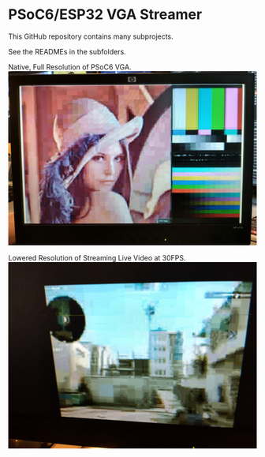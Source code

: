 # PSoC6/ESP32 VGA Streamer 

This GitHub repository contains many subprojects. 

See the READMEs in the subfolders.

Native, Full Resolution of PSoC6 VGA. 
![Alt text](images/FullResolutionVGATest.jpg?raw=true "Full Resolution VGA Test")

Lowered Resolution of Streaming Live Video at 30FPS.
![Alt text](images/StreamResolution.jpg?raw=true "Low Resolution Realtime Video Stream @ 30FPS")
